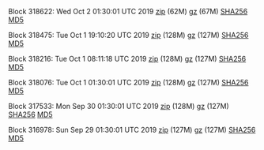 Block 318622: Wed Oct  2 01:30:01 UTC 2019 [zip](https://files.01coin.io/mainnet/2019-10-02/bootstrap.dat.zip) (62M) [gz](https://files.01coin.io/mainnet/2019-10-02/bootstrap.dat.tar.gz) (67M) [SHA256](https://files.01coin.io/mainnet/2019-10-02/sha256.txt) [MD5](https://files.01coin.io/mainnet/2019-10-02/md5.txt)

Block 318475: Tue Oct  1 19:10:20 UTC 2019 [zip](https://files.01coin.io/mainnet/2019-10-01/bootstrap.dat.zip) (128M) [gz](https://files.01coin.io/mainnet/2019-10-01/bootstrap.dat.tar.gz) (127M) [SHA256](https://files.01coin.io/mainnet/2019-10-01/sha256.txt) [MD5](https://files.01coin.io/mainnet/2019-10-01/md5.txt)

Block 318216: Tue Oct  1 08:11:18 UTC 2019 [zip](https://files.01coin.io/mainnet/2019-10-01/bootstrap.dat.zip) (128M) [gz](https://files.01coin.io/mainnet/2019-10-01/bootstrap.dat.tar.gz) (127M) [SHA256](https://files.01coin.io/mainnet/2019-10-01/sha256.txt) [MD5](https://files.01coin.io/mainnet/2019-10-01/md5.txt)

Block 318076: Tue Oct  1 01:30:01 UTC 2019 [zip](https://files.01coin.io/mainnet/2019-10-01/bootstrap.dat.zip) (128M) [gz](https://files.01coin.io/mainnet/2019-10-01/bootstrap.dat.tar.gz) (127M) [SHA256](https://files.01coin.io/mainnet/2019-10-01/sha256.txt) [MD5](https://files.01coin.io/mainnet/2019-10-01/md5.txt)

Block 317533: Mon Sep 30 01:30:01 UTC 2019 [zip](https://files.01coin.io/mainnet/2019-09-30/bootstrap.dat.zip) (128M) [gz](https://files.01coin.io/mainnet/2019-09-30/bootstrap.dat.tar.gz) (127M) [SHA256](https://files.01coin.io/mainnet/2019-09-30/sha256.txt) [MD5](https://files.01coin.io/mainnet/2019-09-30/md5.txt)

Block 316978: Sun Sep 29 01:30:01 UTC 2019 [zip](https://files.01coin.io/mainnet/2019-09-29/bootstrap.dat.zip) (127M) [gz](https://files.01coin.io/mainnet/2019-09-29/bootstrap.dat.tar.gz) (127M) [SHA256](https://files.01coin.io/mainnet/2019-09-29/sha256.txt) [MD5](https://files.01coin.io/mainnet/2019-09-29/md5.txt)
